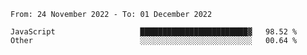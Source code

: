<!--START_SECTION:waka-->

```text
From: 24 November 2022 - To: 01 December 2022

JavaScript                   ████████████████████████▓   98.52 %
Other                        ░░░░░░░░░░░░░░░░░░░░░░░░░   00.64 %
```

<!--END_SECTION:waka-->
